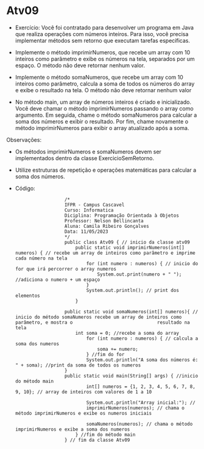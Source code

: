 # Atv09
* Exercício: Você foi contratado para desenvolver um programa em Java que realiza operações com números inteiros.
Para isso, você precisa implementar métodos sem retorno que executam tarefas específicas. 

- Implemente o método imprimirNumeros, que recebe um array com 10 inteiros como parâmetro e exibe os números na tela, separados por um espaço.
O método não deve retornar nenhum valor.

- Implemente o método somaNumeros, que recebe um array com 10 inteiros como parâmetro, calcula a soma de todos os números do array e exibe o resultado na tela.
O método não deve retornar nenhum valor 

- No método main, um array de números inteiros é criado e inicializado. Você deve chamar o método imprimirNumeros passando o array como argumento. Em seguida,
chame o método somaNumeros para calcular a soma dos números e exibir o resultado. Por fim, chame novamente o método imprimirNumeros para exibir o array
atualizado após a soma.

Observações:
* Os métodos imprimirNumeros e somaNumeros devem ser implementados dentro da classe ExercicioSemRetorno.
* Utilize estruturas de repetição e operações matemáticas para calcular a soma dos números.

* Código:

  
                        /*
                        IFPR - Campus Cascavel
                        Curso: Informatica
                        Diciplina: Programação Orientada à Objetos
                        Professor: Nelson Bellincanta
                        Aluna: Camila Ribeiro Gonçalves
                        Data: 11/05/2023
                        */
                        public class Atv09 { // inicio da classe atv09
                            public static void imprimirNumeros(int[] numeros) { // recebe um array de inteiros como parâmetro e imprime cada número na tela
                                for (int numero : numeros) { // inicio do for que irá percorrer o array numeros
                                    System.out.print(numero + " "); //adiciona o numero + um espaço
                                }
                                System.out.println(); // print dos elementos 
                            }

                        public static void somaNumeros(int[] numeros){ // inicio do método somaNumeros recebe um array de inteiros como parâmetro, e mostra o                               resultado na tela
                            int soma = 0; //recebe a soma do array
                                for (int numero : numeros) { // calcula a soma dos numeros
                                    soma += numero;
                                } //fim do for
                                System.out.println("A soma dos números é: " + soma); //print da soma de todos os numeros
                        }
                        public static void main(String[] args) { //inicio do método main
                                int[] numeros = {1, 2, 3, 4, 5, 6, 7, 8, 9, 10}; // array de inteiros com valores de 1 a 10 

                                System.out.println("Array inicial:"); //
                                imprimirNumeros(numeros); // chama o método imprimirNumeros e exibe os numeros iniciais

                                somaNumeros(numeros); // chama o método imprimirNumeros e exibe a soma dos numeros
                            } //fim do método main
                        } // fim da classe Atv09
